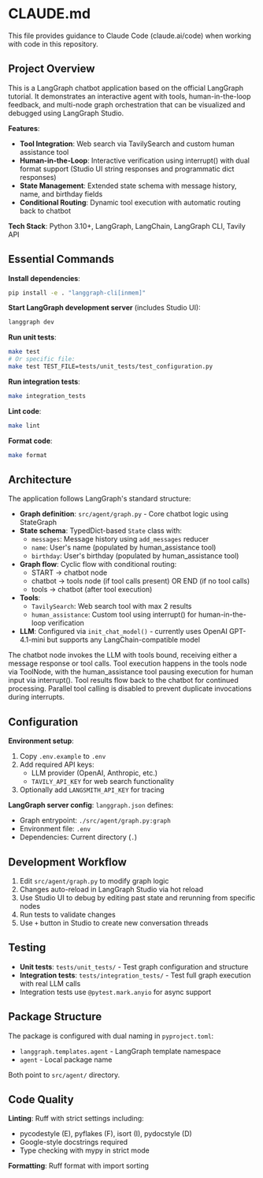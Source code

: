 # CLAUDE.md

This file provides guidance to Claude Code (claude.ai/code) when working with code in this repository.

## Project Overview

This is a LangGraph chatbot application based on the official LangGraph tutorial. It demonstrates an interactive agent with tools, human-in-the-loop feedback, and multi-node graph orchestration that can be visualized and debugged using LangGraph Studio.

**Features**:
- **Tool Integration**: Web search via TavilySearch and custom human assistance tool
- **Human-in-the-Loop**: Interactive verification using interrupt() with dual format support (Studio UI string responses and programmatic dict responses)
- **State Management**: Extended state schema with message history, name, and birthday fields
- **Conditional Routing**: Dynamic tool execution with automatic routing back to chatbot

**Tech Stack**: Python 3.10+, LangGraph, LangChain, LangGraph CLI, Tavily API

## Essential Commands

**Install dependencies**:
```bash
pip install -e . "langgraph-cli[inmem]"
```

**Start LangGraph development server** (includes Studio UI):
```bash
langgraph dev
```

**Run unit tests**:
```bash
make test
# Or specific file:
make test TEST_FILE=tests/unit_tests/test_configuration.py
```

**Run integration tests**:
```bash
make integration_tests
```

**Lint code**:
```bash
make lint
```

**Format code**:
```bash
make format
```

## Architecture

The application follows LangGraph's standard structure:

- **Graph definition**: `src/agent/graph.py` - Core chatbot logic using StateGraph
- **State schema**: TypedDict-based `State` class with:
  - `messages`: Message history using `add_messages` reducer
  - `name`: User's name (populated by human_assistance tool)
  - `birthday`: User's birthday (populated by human_assistance tool)
- **Graph flow**: Cyclic flow with conditional routing:
  - START → chatbot node
  - chatbot → tools node (if tool calls present) OR END (if no tool calls)
  - tools → chatbot (after tool execution)
- **Tools**:
  - `TavilySearch`: Web search tool with max 2 results
  - `human_assistance`: Custom tool using interrupt() for human-in-the-loop verification
- **LLM**: Configured via `init_chat_model()` - currently uses OpenAI GPT-4.1-mini but supports any LangChain-compatible model

The chatbot node invokes the LLM with tools bound, receiving either a message response or tool calls. Tool execution happens in the tools node via ToolNode, with the human_assistance tool pausing execution for human input via interrupt(). Tool results flow back to the chatbot for continued processing. Parallel tool calling is disabled to prevent duplicate invocations during interrupts.

## Configuration

**Environment setup**:
1. Copy `.env.example` to `.env`
2. Add required API keys:
   - LLM provider (OpenAI, Anthropic, etc.)
   - `TAVILY_API_KEY` for web search functionality
3. Optionally add `LANGSMITH_API_KEY` for tracing

**LangGraph server config**: `langgraph.json` defines:
- Graph entrypoint: `./src/agent/graph.py:graph`
- Environment file: `.env`
- Dependencies: Current directory (`.`)

## Development Workflow

1. Edit `src/agent/graph.py` to modify graph logic
2. Changes auto-reload in LangGraph Studio via hot reload
3. Use Studio UI to debug by editing past state and rerunning from specific nodes
4. Run tests to validate changes
5. Use `+` button in Studio to create new conversation threads

## Testing

- **Unit tests**: `tests/unit_tests/` - Test graph configuration and structure
- **Integration tests**: `tests/integration_tests/` - Test full graph execution with real LLM calls
- Integration tests use `@pytest.mark.anyio` for async support

## Package Structure

The package is configured with dual naming in `pyproject.toml`:
- `langgraph.templates.agent` - LangGraph template namespace
- `agent` - Local package name

Both point to `src/agent/` directory.

## Code Quality

**Linting**: Ruff with strict settings including:
- pycodestyle (E), pyflakes (F), isort (I), pydocstyle (D)
- Google-style docstrings required
- Type checking with mypy in strict mode

**Formatting**: Ruff format with import sorting
